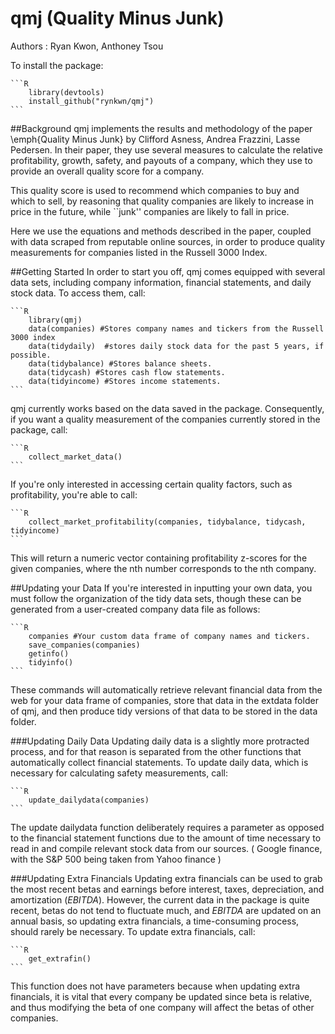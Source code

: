 # qmj (Quality Minus Junk)
Authors : Ryan Kwon, Anthoney Tsou

To install the package:

	```R
		library(devtools)
		install_github("rynkwn/qmj")
    ```

##Background
qmj implements the results and methodology of the paper \emph{Quality Minus Junk} by Clifford Asness, Andrea Frazzini, Lasse Pedersen. In their paper, they use several measures to calculate the relative profitability, growth, safety, and payouts of a company, which they use to provide an overall quality score for a company.

This quality score is used to recommend which companies to buy and which to sell, by reasoning that quality companies are likely to increase in price in the future, while ``junk'' companies are likely to fall in price.

Here we use the equations and methods described in the paper, coupled with data scraped from reputable online sources, in order to produce quality measurements for companies listed in the Russell 3000 Index.

##Getting Started
In order to start you off, qmj comes equipped with several data sets, including company information, financial statements, and daily stock data. To access them, call:

	```R
		library(qmj)
		data(companies) #Stores company names and tickers from the Russell 3000 index
		data(tidydaily)  #stores daily stock data for the past 5 years, if possible.
		data(tidybalance) #Stores balance sheets.
		data(tidycash) #Stores cash flow statements.
		data(tidyincome) #Stores income statements.
    ```

qmj currently works based on the data saved in the package. Consequently, if you want a quality measurement of the companies currently stored in the package, call:

	```R
		collect_market_data()
    ```

If you're only interested in accessing certain quality factors, such as profitability, you're able to call:

	```R
		collect_market_profitability(companies, tidybalance, tidycash, tidyincome)
    ```

This will return a numeric vector containing profitability z-scores for the given companies, where the nth number corresponds to the nth company. 

##Updating your Data
If you're interested in inputting your own data, you must follow the organization of the tidy data sets, though these can be generated from a user-created company data file as follows:

	```R
		companies #Your custom data frame of company names and tickers.
		save_companies(companies)
		getinfo()
		tidyinfo()
    ```

These commands will automatically retrieve relevant financial data from the web for your data frame of companies, store that data in the extdata folder of qmj, and then produce tidy versions of that data to be stored in the data folder.

###Updating Daily Data
Updating daily data is a slightly more protracted process, and for that reason is separated from the other functions that automatically collect financial statements. To update daily data, which is necessary for calculating safety measurements, call:

	```R
		update_dailydata(companies)
    ```

The update dailydata function deliberately requires a parameter as opposed to the financial statement functions due to the amount of time necessary to read in and compile relevant stock data from our sources. ( Google finance, with the S\&P 500 being taken from Yahoo finance )

###Updating Extra Financials
Updating extra financials can be used to grab the most recent betas and earnings before interest, taxes, depreciation, and amortization ($EBITDA$). However, the current data in the package is quite recent, betas do not tend to fluctuate much, and $EBITDA$ are updated on an annual basis, so updating extra financials, a time-consuming process, should rarely be necessary. To update extra financials, call:

	```R
		get_extrafin()
    ```

This function does not have parameters because when updating extra financials, it is vital that every company be updated since beta is relative, and thus modifying the beta of one company will affect the betas of other companies. 